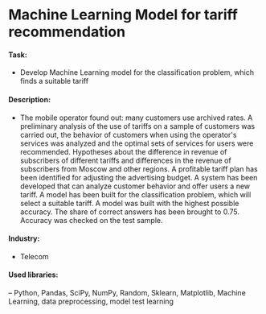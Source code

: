 # Machine Learning Model for tariff recommendation
#### Task: 
- Develop Machine Learning model for the classification problem, which finds a suitable tariff
#### Description:
- The mobile operator found out: many customers use archived rates. A preliminary analysis of the use of tariffs on a sample of customers was carried out, the behavior of customers when using the operator's services was analyzed and the optimal sets of services for users were recommended. Hypotheses about the difference in revenue of subscribers of different tariffs and differences in the revenue of subscribers from Moscow and other regions. A profitable tariff plan has been identified for adjusting the advertising budget. A system has been developed that can analyze customer behavior and offer users a new tariff. A model has been built for the classification problem, which will select a suitable tariff. A model was built with the highest possible accuracy. The share of correct answers has been brought to 0.75. Accuracy was checked on the test sample.
#### Industry: 
- Telecom
#### Used libraries:
– Python, Pandas, SciPy, NumPy, Random, Sklearn, Matplotlib, Machine Learning, data preprocessing, model test learning